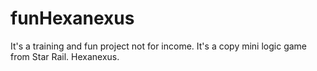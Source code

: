 # funHexanexus
It's a training and fun project not for income. It's a copy mini logic game from Star Rail. Hexanexus.
